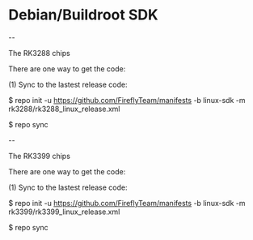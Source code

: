 # Debian/Buildroot SDK

--

The RK3288 chips

There are one way to get the code:

(1) Sync to the lastest release code:

$ repo init -u https://github.com/FireflyTeam/manifests -b linux-sdk -m rk3288/rk3288_linux_release.xml

$ repo sync

--

The RK3399 chips

There are one way to get the code:

(1) Sync to the lastest release code:

$ repo init -u https://github.com/FireflyTeam/manifests -b linux-sdk -m rk3399/rk3399_linux_release.xml

$ repo sync
